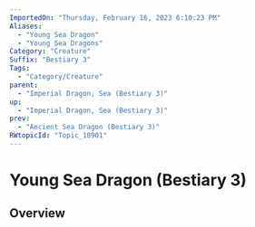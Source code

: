 ```yaml
---
ImportedOn: "Thursday, February 16, 2023 6:10:23 PM"
Aliases:
  - "Young Sea Dragon"
  - "Young Sea Dragons"
Category: "Creature"
Suffix: "Bestiary 3"
Tags:
  - "Category/Creature"
parent:
  - "Imperial Dragon, Sea (Bestiary 3)"
up:
  - "Imperial Dragon, Sea (Bestiary 3)"
prev:
  - "Ancient Sea Dragon (Bestiary 3)"
RWtopicId: "Topic_10901"
---
```

# Young Sea Dragon (Bestiary 3)
## Overview
